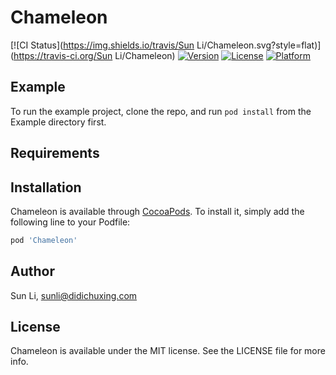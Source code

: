 # Chameleon

[![CI Status](https://img.shields.io/travis/Sun Li/Chameleon.svg?style=flat)](https://travis-ci.org/Sun Li/Chameleon)
[![Version](https://img.shields.io/cocoapods/v/Chameleon.svg?style=flat)](https://cocoapods.org/pods/Chameleon)
[![License](https://img.shields.io/cocoapods/l/Chameleon.svg?style=flat)](https://cocoapods.org/pods/Chameleon)
[![Platform](https://img.shields.io/cocoapods/p/Chameleon.svg?style=flat)](https://cocoapods.org/pods/Chameleon)

## Example

To run the example project, clone the repo, and run `pod install` from the Example directory first.

## Requirements

## Installation

Chameleon is available through [CocoaPods](https://cocoapods.org). To install
it, simply add the following line to your Podfile:

```ruby
pod 'Chameleon'
```

## Author

Sun Li, sunli@didichuxing.com

## License

Chameleon is available under the MIT license. See the LICENSE file for more info.
